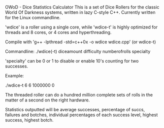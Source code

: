 OWoD - Dice Statistics Calculator
This is a set of Dice Rollers for the classic World Of Darkness systems, written in lazy C-style C++. Currently written for the Linux commandline.

'wdice' is a roller using a single core, while 'wdice-t' is highly optimized for threads and 8 cores, or 4 cores and hyperthreading.

Compile with 'g++ -lpthread -std=c++0x -o wdice wdice.cpp' (or wdice-t)

Commandline:
./wdice(-t) diceamount difficulty numberofrolls specialty

'specialty' can be 0 or 1 to disable or enable 10's counting for two successes.

Example:

./wdice-t 6 6 1000000 0

The threaded roller can do a hundred million complete sets of rolls in the matter of a second on the right hardware.

Statistics outputted will be average successes, percentage of succs, failures and botches, individual percentages of each success level, highest success, highest botch.